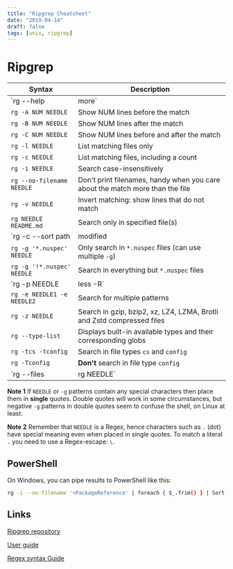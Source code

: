 ```yaml
---
title: "Ripgrep Cheatsheet"
date: "2019-04-14"
draft: false
tags: [unix, ripgrep]
---
```


# Ripgrep

| Syntax                     | Description                                                                   |
| -------------------------- | ----------------------------------------------------------------------------- |
| `rg --help                 | more`                                                                         | Make help useful on Windows                     |
| `rg -A NUM NEEDLE`         | Show NUM lines before the match                                               |
| `rg -B NUM NEEDLE`         | Show NUM lines after the match                                                |
| `rg -C NUM NEEDLE`         | Show NUM lines before and after the match                                     |
| `rg -l NEEDLE`             | List matching files only                                                      |
| `rg -c NEEDLE`             | List matching files, including a count                                        |
| `rg -i NEEDLE`             | Search case-insensitively                                                     |
| `rg --no-filename NEEDLE`  | Don't print filenames, handy when you care about the match more than the file |
| `rg -v NEEDLE`             | Invert matching: show lines that do not match                                 |
| `rg NEEDLE README.md`      | Search only in specified file(s)                                              |
| `rg -c --sort path         | modified                                                                      | accessed                                        | created NEEDLE` | Sort the results (`-sortr` to reverse) |
| `rg -g '*.nuspec' NEEDLE`  | Only search in `*.nuspec` files (can use multiple `-g`)                       |
| `rg -g '!*.nuspec' NEEDLE` | Search in everything but `*.nuspec` files                                     |
| `rg -p NEEDLE              | less -R`                                                                      | Force pretty printed output even in pipes       |
| `rg -e NEEDLE1 -e NEEDLE2` | Search for multiple patterns                                                  |
| `rg -z NEEDLE`             | Search in gzip, bzip2, xz, LZ4, LZMA, Brotli and Zstd compressed files        |
| `rg --type-list`           | Displays built-in available types and their corresponding globs               |
| `rg -tcs -tconfig`         | Search in file types `cs` and `config`                                        |
| `rg -Tconfig`              | **Don't** search in file type `config`                                        |
| `rg --files                | rg NEEDLE`                                                                    | Match against **filenames** rather than content |

**Note 1** If `NEEDLE` or `-g` patterns contain any special characters then place them in **single**
quotes. Double quotes will work in some circumstances, but negative `-g` patterns in double
quotes seem to confuse the shell, on Linux at least.

**Note 2** Remember that `NEEDLE` is a Regex, hence characters such as `.` (dot) have special meaning
even when placed in single quotes. To match a literal `.` you need to use a Regex-escape: `\.`

## PowerShell

On Windows, you can pipe results to PowerShell like this:

```bash
rg -i --no-filename '<PackageReference' | foreach { $_.Trim() } | Sort-Object -unique
```

## Links

[Ripgrep repository](https://github.com/BurntSushi/ripgrep)

[User guide](https://github.com/BurntSushi/ripgrep/blob/master/GUIDE.md)

[Regex syntax Guide](https://docs.rs/regex/1/regex/#syntax)

